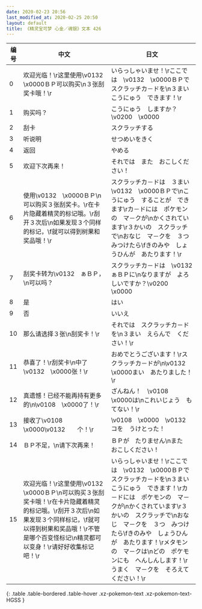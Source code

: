 ```yaml
---
date: 2020-02-23 20:56
last_modified_at: 2020-02-25 20:50
layout: default
title: 《精灵宝可梦 心金／魂银》文本 426
---
```

| 编号 | 中文 | 日文 |
| ---- | ---- | ---- |
| 0 | 欢迎光临！\r这里使用\v0132　\x0000ＢＰ可以购买\n３张刮奖卡哦！\r | いらっしゃいませ！\rここでは　\v0132　\x0000ＢＰで　スクラッチカ－ドを\n３まい　こうにゅう　できます！\r |
| 1 | 购买吗？ | こうにゅう　しますか？\v0200　\x0000 |
| 2 | 刮卡 | スクラッチする |
| 3 | 听说明 | せつめいをきく |
| 4 | 返回 | やめる |
| 5 | 欢迎下次再来！ | それでは　また　おこしください！ |
| 6 | 使用\v0132　\x0000ＢＰ\n可以购买３张刮奖卡。\r在卡片隐藏着精灵的标记哦。\r刮开３次后\n如果发现３个同样的标记，\f就可以得到树果和奖品哦！\r | スクラッチカ－ドは　３まい　\v0132　\x0000ＢＰで\nこうにゅう　することが　できます\rカ－ドには　ポケモンの　マ－クが\nかくされています\r３かいの　スクラッチで\nおなじ　マ－クを　３つ　みつけたら\fきのみや　しょうひんが　あたります！\r |
| 7 | 刮奖卡转为\v0132　ぁＢＰ，\n可以吗？ | スクラッチカ－ドは　\v0132　ぁＢＰに\nなりますが　よろしいですか？\v0200　\x0000 |
| 8 | 是 | はい |
| 9 | 否 | いいえ |
| 10 | 那么请选择３张\n刮奖卡！\r | それでは　スクラッチカ－ドを\n３まい　えらんで　ください！\r |
| 11 | 恭喜了！\r刮奖卡\n中了\v0132　\x0000张！\r | おめでとうございます！\rスクラッチカ－ドが\n\v0132　\x0000まい　あたりました！\r |
| 12 | 真遗憾！已经不能再持有更多的\n\v0108　\x0000了！\r | ざんねん！　\v0108　\x0000は\nこれいじょう　もてない！\r |
| 13 | 接收了\v0108　\x0000\v0132　　个！\r | \v0108　\x0000　\v0132　　コを　うけとった！ |
| 14 | ＢＰ不足，\n请下次再来！ | ＢＰが　たりません\nまた　おこしください！ |
| 15 | 欢迎光临！\r这里使用\v0132　\x0000ＢＰ\n可以购买３张刮奖卡哦！\r在卡片隐藏着精灵的标记哦。\r刮开３次后\n如果发现３个同样标记，\f就可以得到树果和奖品哦！\r不管是哪个百变怪标记\n精灵都可以变身！\r请好好收集标记吧！\r | いらっしゃいませ！\rここでは　\v0132　\x0000ＢＰで　スクラッチカ－ドを\n３まい　こうにゅう　できます！\rカ－ドには　ポケモンの　マ－クが\nかくされています\r３かいの　スクラッチで\nおなじ　マ－クを　３つ　みつけたら\fきのみや　しょうひんが　あたります！\rメタモンの　マ－クは\nどの　ポケモンにも　へんしんします！\rうまく　マ－クを　そろえてください！\r |
{: .table .table-bordered .table-hover .xz-pokemon-text .xz-pokemon-text-HGSS }
